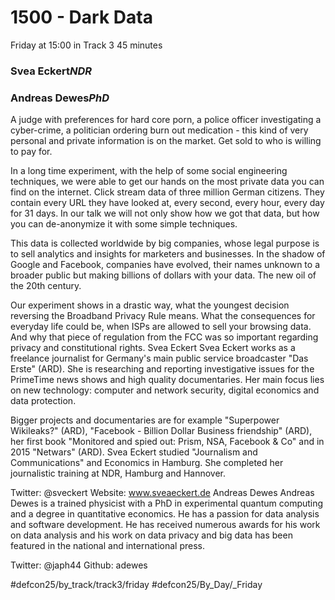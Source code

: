 # 1500 - Dark Data
Friday at 15:00 in Track 3
45 minutes
### Svea Eckert*NDR*

### Andreas Dewes*PhD*

A judge with preferences for hard core porn, a police officer investigating a cyber-crime, a politician ordering burn out medication - this kind of very personal and private information is on the market. Get sold to who is willing to pay for.

In a long time experiment, with the help of some social engineering techniques, we were able to get our hands on the most private data you can find on the internet. Click stream data of three million German citizens. They contain every URL they have looked at, every second, every hour, every day for 31 days. In our talk we will not only show how we got that data, but how you can de-anonymize it with some simple techniques.

This data is collected worldwide by big companies, whose legal purpose is to sell analytics and insights for marketers and businesses. In the shadow of Google and Facebook, companies have evolved, their names unknown to a broader public but making billions of dollars with your data. The new oil of the 20th century.

Our experiment shows in a drastic way, what the youngest decision reversing the Broadband Privacy Rule means. What the consequences for everyday life could be, when ISPs are allowed to sell your browsing data. And why that piece of regulation from the FCC was so important regarding privacy and constitutional rights.
Svea Eckert
Svea Eckert works as a freelance journalist for Germany's main public service broadcaster "Das Erste" (ARD). She is researching and reporting investigative issues for the PrimeTime news shows and high quality documentaries. Her main focus lies on new technology: computer and network security, digital economics and data protection.

Bigger projects and documentaries are for example "Superpower Wikileaks?" (ARD), "Facebook - Billion Dollar Business friendship" (ARD), her first book "Monitored and spied out: Prism, NSA, Facebook & Co" and in 2015 "Netwars" (ARD). Svea Eckert studied "Journalism and Communications" and Economics in Hamburg. She completed her journalistic training at NDR, Hamburg and Hannover.

Twitter: @sveckert
Website: www.sveaeckert.de
Andreas Dewes
Andreas Dewes is a trained physicist with a PhD in experimental quantum computing and a degree in quantitative economics. He has a passion for data analysis and software development. He has received numerous awards for his work on data analysis and his work on data privacy and big data has been featured in the national and international press.

Twitter: @japh44
Github: adewes

#defcon25/by_track/track3/friday #defcon25/By_Day/_Friday